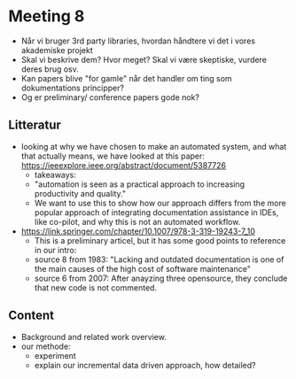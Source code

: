 # Meeting 8
- Når vi bruger 3rd party libraries, hvordan håndtere vi det i vores akademiske projekt
- Skal vi beskrive dem? Hvor meget? Skal vi være skeptiske, vurdere deres brug osv.
- Kan papers blive "for gamle" når det handler om ting som dokumentations principper?
- Og er preliminary/ conference papers gode nok?
## Litteratur
- looking at why we have chosen to make an automated system, and what that actually means, we have looked at this paper: https://ieeexplore.ieee.org/abstract/document/5387726
    - takeaways:
    - "automation is seen as a practical approach to increasing productivity and quality."
    - We want to use this to show how our approach differs from the more popular approach of integrating documentation assistance in IDEs, like co-pilot, and why this is not an automated workflow.
- https://link.springer.com/chapter/10.1007/978-3-319-19243-7_10
    - This is a preliminary articel, but it has some good points to reference in our intro:
    - source 8 from 1983: "Lacking and outdated documentation is one of the main causes of the high cost of software maintenance"
    - source 6 from 2007: After anayzing three opensource, they conclude that new code is not commented.
## Content
- Background and related work overview.
- our methode:
    - experiment
    - explain our incremental data driven approach, how detailed?